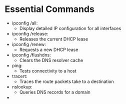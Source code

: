 # Essential Commands
- ipconfig /all:
	- Display detailed IP configuration for all interfaces
- ipconfig /release:
	- Releases the current DHCP lease
- ipconfig /renew:
	- Requests a new DHCP lease
- ipconfig /flushdns:
	- Clears the DNS resolver cache
- ping:
	- Tests connectivity to a host
- tracert:
	- Traces the route packets take to a destination
- nslookup:
	- Queries DNS records for a domain
- 